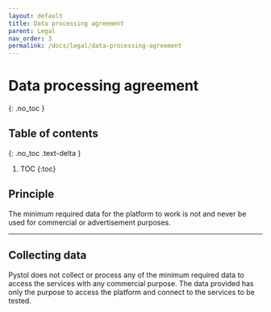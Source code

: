 ```yaml
---
layout: default
title: Data processing agreement
parent: Legal
nav_order: 3
permalink: /docs/legal/data-processing-agreement
---
```


# Data processing agreement
{: .no_toc }

## Table of contents
{: .no_toc .text-delta }

1. TOC
{:toc}

## Principle

The minimum required data for the platform to work is not and never
be used for commercial or advertisement purposes.

---

## Collecting data

Pystol does not collect or process any of the minimum required
data to access the services with any commercial purpose.
The data provided has only the purpose to access the platform
and connect to the services to be tested.
